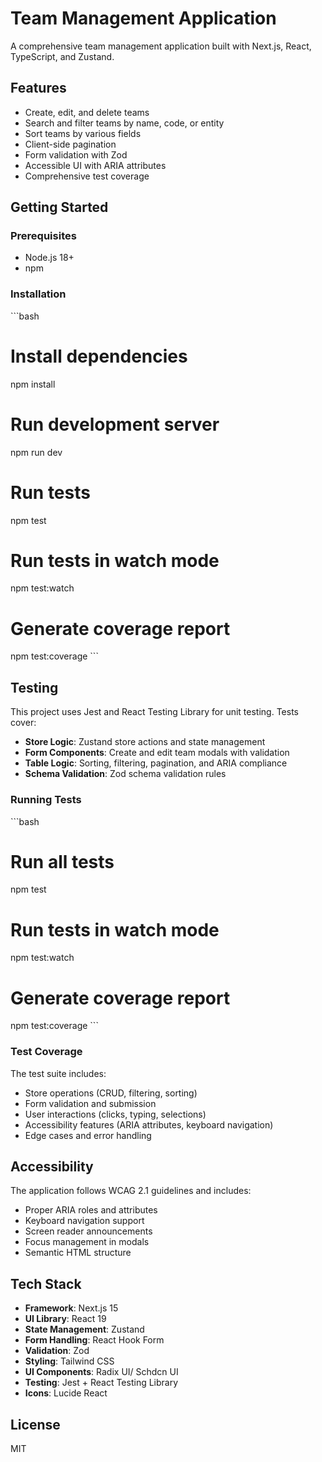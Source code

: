 # Team Management Application

A comprehensive team management application built with Next.js, React, TypeScript, and Zustand.

## Features

- Create, edit, and delete teams
- Search and filter teams by name, code, or entity
- Sort teams by various fields
- Client-side pagination
- Form validation with Zod
- Accessible UI with ARIA attributes
- Comprehensive test coverage

## Getting Started

### Prerequisites

- Node.js 18+
- npm

### Installation

\`\`\`bash

# Install dependencies

npm install

# Run development server

npm run dev

# Run tests

npm test

# Run tests in watch mode

npm test:watch

# Generate coverage report

npm test:coverage
\`\`\`

## Testing

This project uses Jest and React Testing Library for unit testing. Tests cover:

- **Store Logic**: Zustand store actions and state management
- **Form Components**: Create and edit team modals with validation
- **Table Logic**: Sorting, filtering, pagination, and ARIA compliance
- **Schema Validation**: Zod schema validation rules

### Running Tests

\`\`\`bash

# Run all tests

npm test

# Run tests in watch mode

npm test:watch

# Generate coverage report

npm test:coverage
\`\`\`

### Test Coverage

The test suite includes:

- Store operations (CRUD, filtering, sorting)
- Form validation and submission
- User interactions (clicks, typing, selections)
- Accessibility features (ARIA attributes, keyboard navigation)
- Edge cases and error handling

## Accessibility

The application follows WCAG 2.1 guidelines and includes:

- Proper ARIA roles and attributes
- Keyboard navigation support
- Screen reader announcements
- Focus management in modals
- Semantic HTML structure

## Tech Stack

- **Framework**: Next.js 15
- **UI Library**: React 19
- **State Management**: Zustand
- **Form Handling**: React Hook Form
- **Validation**: Zod
- **Styling**: Tailwind CSS
- **UI Components**: Radix UI/ Schdcn UI
- **Testing**: Jest + React Testing Library
- **Icons**: Lucide React

## License

MIT

